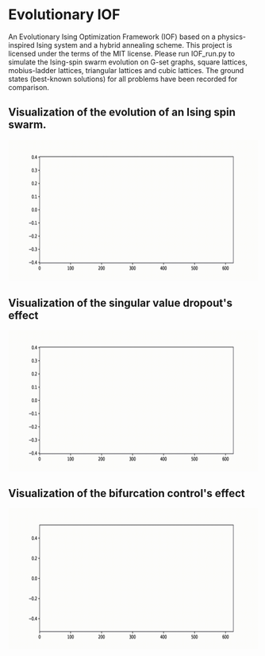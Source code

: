 # Evolutionary IOF 
An Evolutionary Ising Optimization Framework (IOF) based on a physics-inspired Ising system and a hybrid annealing scheme.
This project is licensed under the terms of the MIT license. Please run IOF_run.py to simulate the Ising-spin swarm evolution on G-set graphs, square lattices, mobius-ladder lattices, triangular lattices and cubic lattices. The ground states (best-known solutions) for all problems have been recorded for comparison.

## Visualization of the evolution of an Ising spin swarm.

![image](https://github.com/WonderFU-Tom/Evolutionary-IOF/blob/main/Original.gif)

## Visualization of the singular value dropout's effect

![image](https://github.com/WonderFU-Tom/Evolutionary-IOF/blob/main/SD.gif)

## Visualization of the bifurcation control's effect

![image](https://github.com/WonderFU-Tom/Evolutionary-IOF/blob/main/BC.gif)
